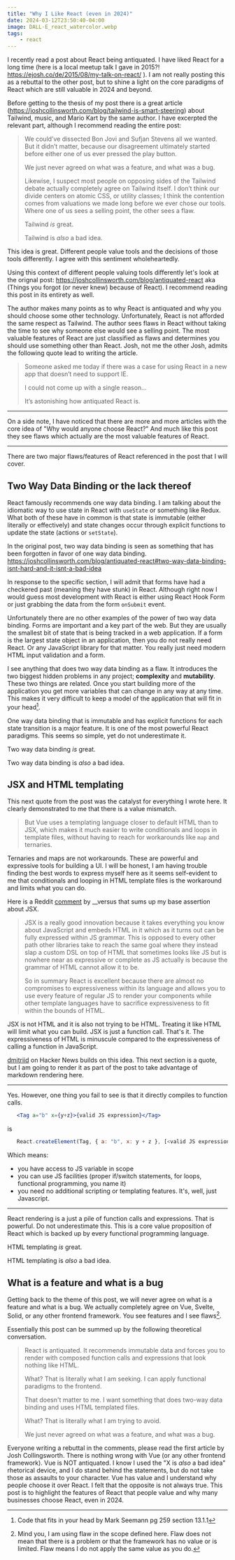 ```yaml
---
title: "Why I Like React (even in 2024)"
date: 2024-03-12T23:50:40-04:00
image: DALL·E_react_watercolor.webp
tags:
    - react
---
```

I recently read a post about React being antiquated. I have liked React for a long time (here is a local meetup talk I gave in 2015?! https://ejosh.co/de/2015/08/my-talk-on-react/ ). I am not really posting this as a rebuttal to the other post, but to shine a light on the core paradigms of React which are still valuable in 2024 and beyond.

Before getting to the thesis of my post there is a great article (https://joshcollinsworth.com/blog/tailwind-is-smart-steering) about Tailwind, music, and Mario Kart by the same author. I have excerpted the relevant part, although I recommend reading the entire post:

> We could’ve dissected Bon Jovi and Sufjan Stevens all we wanted. But it didn’t matter, because our disagreement ultimately started before either one of us ever pressed the play button.
>
> We just never agreed on what was a feature, and what was a bug.
>
> Likewise, I suspect most people on opposing sides of the Tailwind debate actually completely agree on Tailwind itself. I don’t think our divide centers on atomic CSS, or utility classes; I think the contention comes from valuations we made long before we ever chose our tools. Where one of us sees a selling point, the other sees a flaw.
>
> Tailwind _is_ great.
>
> Tailwind is _also_ a bad idea.

This idea is great. Different people value tools and the decisions of those tools differently. I agree with this sentiment wholeheartedly. 

Using this context of different people valuing tools differently let's look at the orignal post:  https://joshcollinsworth.com/blog/antiquated-react aka (Things you forgot (or never knew) because of React). I recommend reading this post in its entirety as well.

The author makes many points as to why React is antiquated and why you should choose some other technology. Unfortunately, React is not afforded the same respect as Tailwind. The author sees flaws in React without taking the time to see why someone else would see a selling point. The most valuable features of React are just classified as flaws and determines you should use something other than React. Josh, not me the other Josh, admits the following quote lead to writing the article.

> Someone asked me today if there was a case for using React in a new app that doesn’t need to support IE.
> 
> I could not come up with a single reason…
> 
> It’s astonishing how antiquated React is.

---
On a side note, I have noticed that there are more and more articles with the core idea of "Why would anyone choose React?" And much like this post they see flaws which actually are the most valuable features of React.

---
There are two major flaws/features of React referenced in the post that I will cover.
## Two Way Data Binding or the lack thereof
React famously recommends one way data binding. I am talking about the idiomatic way to use state in React with `useState` or something like Redux. What both of these have in common is that state is immutable (either literally or effectively) and state changes occur through explicit functions to update the state (actions or `setState`).  

In the original post, two way data binding is seen as something that has been forgotten in favor of one way data binding. https://joshcollinsworth.com/blog/antiquated-react#two-way-data-binding-isnt-hard-and-it-isnt-a-bad-idea

In response to the specific section, I will admit that forms have had a checkered past (meaning they have stunk) in React. Although right now I would guess most development with React is either using React Hook Form or just grabbing the data from the form `onSubmit` event. 

Unfortunately there are no other examples of the power of two way data binding. Forms are important and a key part of the web. But they are usually the smallest bit of state that is being tracked in a web application. If a form is the largest state object in an application, then you do not really need React. Or any JavaScript library for that matter. You really just need modern HTML input validation and a form.

I see anything that does two way data binding as a flaw. It introduces the two biggest hidden problems in any project; **complexity** and **mutability**. These two things are related. Once you start building more of the application you get more variables that can change in any way at any time. This makes it very difficult to keep a model of the application that will fit in your head[^1].

One way data binding that is immutable and has explicit functions for each state transition is a major feature. It is one of the most powerful React paradigms. This seems so simple, yet do not underestimate it. 

Two way data binding *is* great. 

Two way data binding is *also* a bad idea.

## JSX and HTML templating
This next quote from the post was the catalyst for everything I wrote here. It clearly demonstrated to me that there is a value mismatch. 

> But Vue uses a templating language closer to default HTML than to JSX, which makes it much easier to write conditionals and loops in template files, without having to reach for workarounds like `map` and ternaries.

Ternaries and maps are not workarounds. These are powerful and expressive tools for building a UI. I will be honest, I am having trouble finding the best words to express myself here as it seems self-evident to me that conditionals and looping in HTML template files is the workaround and limits what you can do.

Here is a Reddit [comment](https://www.reddit.com/r/webdev/comments/15w6smz/comment/jx0phfw/) by __versus that sums up my base assertion about JSX.

> JSX is a really good innovation because it takes everything you know about JavaScript and embeds HTML in it which as it turns out can be fully expressed within JS grammar. This is opposed to every other path other libraries take to reach the same goal where they instead slap a custom DSL on top of HTML that sometimes looks like JS but is nowhere near as expressive or complete as JS actually is because the grammar of HTML cannot allow it to be.
> 
> So in summary React is excellent because there are almost no compromises to expressiveness within its language and allows you to use every feature of regular JS to render your components while other template languages have to sacrifice expressiveness to fit within the bounds of HTML.

JSX is not HTML and it is also not trying to be HTML. Treating it like HTML will limit what you can build. JSX is just a function call. That's it. The expressiveness of HTML is minuscule compared to the expressiveness of calling a function in JavaScript.

[dmitriid](https://news.ycombinator.com/item?id=19199423) on Hacker News builds on this idea. This next section is a quote, but I am going to render it as part of the post to take advantage of markdown rendering here.

---
Yes. However, one thing you fail to see is that it directly compiles to function calls.

```jsx
   <Tag a="b" x={y+z}>{valid JS expression}</Tag>
```

is

```javascript
   React.createElement(Tag, { a: "b", x: y + z }, [<valid JS expression>])
```

Which means:

- you have access to JS variable in scope
- you can use JS facilities (proper if/switch statements, for loops, functional programming, you name it)
- you need no additional scripting or templating features. It's, well, just Javascript.
---

React rendering is a just a pile of function calls and expressions. That is powerful. Do not underestimate this. This is a core value proposition of React which is backed up by every functional programming language. 

HTML templating *is* great. 

HTML templating is *also* a bad idea.

## What is a feature and what is a bug
Getting back to the theme of this post, we will never agree on what is a feature and what is a bug. We actually completely agree on Vue, Svelte, Solid, or any other frontend framework. You see features and I see flaws[^2].

Essentially this post can be summed up by the following theoretical conversation. 

> React is antiquated. It recommends immutable data and forces you to render with composed function calls and expressions that look nothing like HTML.
> 
> What? That is literally what I am seeking. I can apply functional paradigms to the frontend.
> 
> That doesn't matter to me. I want something that does two-way data binding and uses HTML templated files.
> 
> What? That is literally what I am trying to avoid.
>
> We just never agreed on what was a feature, and what was a bug.

Everyone writing a rebuttal in the comments, please read the first article by Josh Collingsworth. There is nothing wrong with Vue (or any other frontend framework). Vue is NOT antiquated. I know I used the "X is *also* a bad idea" rhetorical device, and I do stand behind the statements, but do not take those as assaults to your character. Vue has value and I understand why people choose it over React. I felt that the opposite is not always true. This post is to highlight the features of React that people value and why many businesses choose React, even in 2024.

[^1]: Code that fits in your head by Mark Seemann pg 259 section 13.1.1
[^2]: Mind you, I am using flaw in the scope defined here. Flaw does not mean that there is a problem or that the framework has no value or is limited. Flaw means I do not apply the same value as you do.